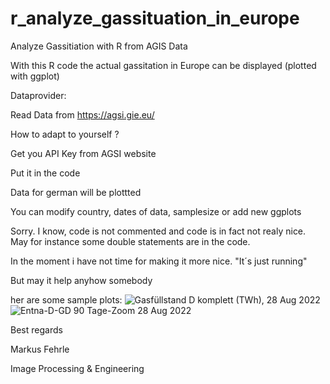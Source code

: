 # r_analyze_gassituation_in_europe
Analyze Gassitiation with R from AGIS Data

With this R code the actual gassitation in Europe can be displayed (plotted with ggplot)


Dataprovider:

Read Data from
https://agsi.gie.eu/


How to adapt to yourself ?

Get you API Key from AGSI website

Put it in the code

Data for german will be plottted

You can modify country, dates of data, samplesize or add new ggplots



Sorry. I know, code is not commented and code is in fact not realy nice. May for instance some double statements are in the code.

In the moment i have not time for making it more nice. "It´s just running"

But may it help anyhow somebody


her are some sample plots:
![Gasfüllstand D komplett (TWh),  28 Aug 2022 ](https://user-images.githubusercontent.com/5185093/187093173-c93bab27-988c-4939-8d60-f2fcd1a6b243.jpg)
![Entna-D-GD 90 Tage-Zoom 28 Aug 2022 ](https://user-images.githubusercontent.com/5185093/187093131-de162b25-60f2-4939-a03d-ffdbc4687662.jpg)


Best regards

Markus Fehrle

Image Processing & Engineering
